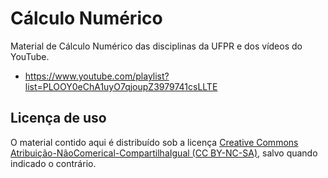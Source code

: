 # Cálculo Numérico

Material de Cálculo Numérico das disciplinas da UFPR e dos vídeos do YouTube.

- https://www.youtube.com/playlist?list=PLOOY0eChA1uyO7qjoupZ3979741csLLTE

## Licença de uso

O material contido aqui é distribuído sob a licença [Creative Commons Atribuição-NãoComerical-CompartilhaIgual (CC BY-NC-SA)](https://creativecommons.org/licenses/by-nc-sa/4.0), salvo quando indicado o contrário.